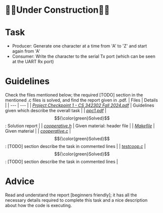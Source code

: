 # 👷‍♂️Under Construction👷‍♂️

# Task
- Producer: Generate one character at a time from 'A' to 'Z' and start again from 'A'
- Consumer: Write the character to the serial Tx port (which can be seen at the UART Rx port)

# Guidelines
Check the files mentioned below; the required [TODO] section in the mentioned .c files is solved, and find the report given in .pdf.
| Files | Details |
| --- | --- |
| [*Project Checkpoint 1 - CS 342302 Fall 2024.pdf*](https://github.com/Snehitc/NTHU-Operating-Systems-CS342302/blob/main/ppc1/files/Project%20Checkpoint%201%20-%20CS%20342302%20Fall%202024.pdf) | Guidelines given which describe the overall task |
| [*ppc1.pdf*](https://github.com/Snehitc/NTHU-Operating-Systems-CS342302/blob/main/ppc1/files/ppc1.pdf) | $${\color{green}Solved}$$: Solution report |
| [*cooperative.h*](https://github.com/Snehitc/NTHU-Operating-Systems-CS342302/blob/main/ppc1/files/cooperative.h) | Given material: header file  |
| [*Makefile*](https://github.com/Snehitc/NTHU-Operating-Systems-CS342302/blob/main/ppc1/files/Makefile) | Given material |
| [*cooperative.c*](https://github.com/Snehitc/NTHU-Operating-Systems-CS342302/blob/main/ppc1/files/cooperative.c) | $${\color{green}Solved}$$: [TODO] section describe the task in commented lines |
| [*testcoop.c*](https://github.com/Snehitc/NTHU-Operating-Systems-CS342302/blob/main/ppc1/files/testcoop.c) | $${\color{green}Solved}$$: [TODO] section describe the task in commented lines |

# Advice
Read and understand the report [beginners friendly]; it has all the necessary details required to complete this task and a nice description about how the code is executing.

